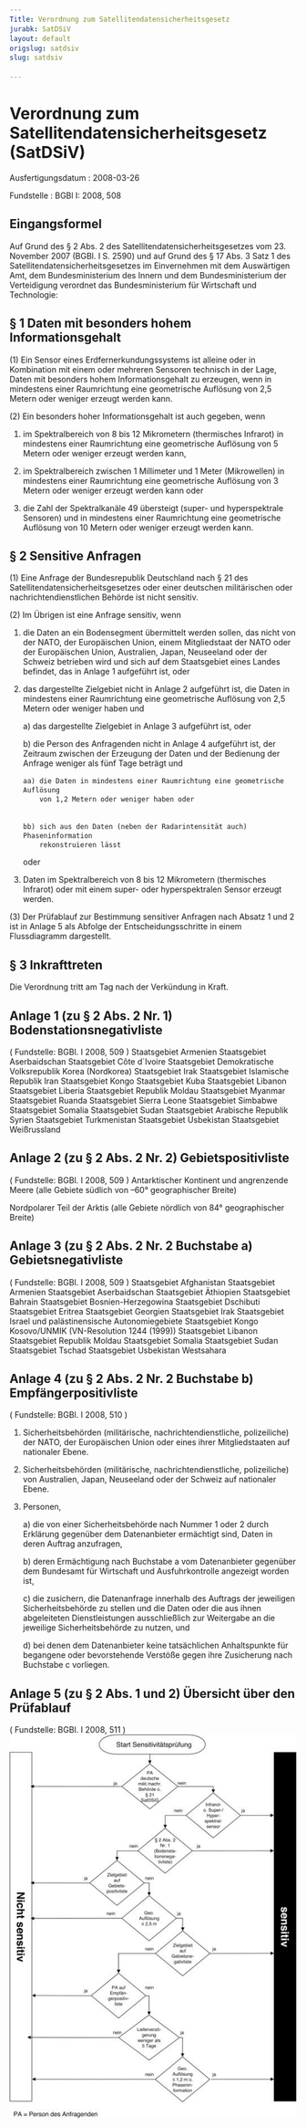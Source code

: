 ```yaml
---
Title: Verordnung zum Satellitendatensicherheitsgesetz
jurabk: SatDSiV
layout: default
origslug: satdsiv
slug: satdsiv

---
```


# Verordnung zum Satellitendatensicherheitsgesetz (SatDSiV)

Ausfertigungsdatum
:   2008-03-26

Fundstelle
:   BGBl I: 2008, 508


## Eingangsformel

Auf Grund des § 2 Abs. 2 des Satellitendatensicherheitsgesetzes vom
23\. November 2007 (BGBl. I S. 2590) und auf Grund des § 17 Abs. 3 Satz
1 des Satellitendatensicherheitsgesetzes im Einvernehmen mit dem
Auswärtigen Amt, dem Bundesministerium des Innern und dem
Bundesministerium der Verteidigung verordnet das Bundesministerium für
Wirtschaft und Technologie:


## § 1 Daten mit besonders hohem Informationsgehalt

(1) Ein Sensor eines Erdfernerkundungssystems ist alleine oder in
Kombination mit einem oder mehreren Sensoren technisch in der Lage,
Daten mit besonders hohem Informationsgehalt zu erzeugen, wenn in
mindestens einer Raumrichtung eine geometrische Auflösung von 2,5
Metern oder weniger erzeugt werden kann.

(2) Ein besonders hoher Informationsgehalt ist auch gegeben, wenn

1.  im Spektralbereich von 8 bis 12 Mikrometern (thermisches Infrarot) in
    mindestens einer Raumrichtung eine geometrische Auflösung von 5 Metern
    oder weniger erzeugt werden kann,


2.  im Spektralbereich zwischen 1 Millimeter und 1 Meter (Mikrowellen) in
    mindestens einer Raumrichtung eine geometrische Auflösung von 3 Metern
    oder weniger erzeugt werden kann oder


3.  die Zahl der Spektralkanäle 49 übersteigt (super- und hyperspektrale
    Sensoren) und in mindestens einer Raumrichtung eine geometrische
    Auflösung von 10 Metern oder weniger erzeugt werden kann.





## § 2 Sensitive Anfragen

(1) Eine Anfrage der Bundesrepublik Deutschland nach § 21 des
Satellitendatensicherheitsgesetzes oder einer deutschen militärischen
oder nachrichtendienstlichen Behörde ist nicht sensitiv.

(2) Im Übrigen ist eine Anfrage sensitiv, wenn

1.  die Daten an ein Bodensegment übermittelt werden sollen, das nicht von
    der NATO, der Europäischen Union, einem Mitgliedstaat der NATO oder
    der Europäischen Union, Australien, Japan, Neuseeland oder der Schweiz
    betrieben wird und sich auf dem Staatsgebiet eines Landes befindet,
    das in Anlage 1 aufgeführt ist, oder


2.  das dargestellte Zielgebiet nicht in Anlage 2 aufgeführt ist, die
    Daten in mindestens einer Raumrichtung eine geometrische Auflösung von
    2,5 Metern oder weniger haben und

    a)  das dargestellte Zielgebiet in Anlage 3 aufgeführt ist, oder


    b)  die Person des Anfragenden nicht in Anlage 4 aufgeführt ist, der
        Zeitraum zwischen der Erzeugung der Daten und der Bedienung der
        Anfrage weniger als fünf Tage beträgt und

        aa) die Daten in mindestens einer Raumrichtung eine geometrische Auflösung
            von 1,2 Metern oder weniger haben oder


        bb) sich aus den Daten (neben der Radarintensität auch) Phaseninformation
            rekonstruieren lässt






    oder


3.  Daten im Spektralbereich von 8 bis 12 Mikrometern (thermisches
    Infrarot) oder mit einem super- oder hyperspektralen Sensor erzeugt
    werden.




(3) Der Prüfablauf zur Bestimmung sensitiver Anfragen nach Absatz 1
und 2 ist in Anlage 5 als Abfolge der Entscheidungsschritte in einem
Flussdiagramm dargestellt.


## § 3 Inkrafttreten

Die Verordnung tritt am Tag nach der Verkündung in Kraft.


## Anlage 1 (zu § 2 Abs. 2 Nr. 1) Bodenstationsnegativliste

( Fundstelle: BGBl. I 2008, 509 )
Staatsgebiet Armenien
Staatsgebiet Aserbaidschan
Staatsgebiet Côte d´Ivoire
Staatsgebiet Demokratische Volksrepublik Korea (Nordkorea)
Staatsgebiet Irak
Staatsgebiet Islamische Republik Iran
Staatsgebiet Kongo
Staatsgebiet Kuba
Staatsgebiet Libanon
Staatsgebiet Liberia
Staatsgebiet Republik Moldau
Staatsgebiet Myanmar
Staatsgebiet Ruanda
Staatsgebiet Sierra Leone
Staatsgebiet Simbabwe
Staatsgebiet Somalia
Staatsgebiet Sudan
Staatsgebiet Arabische Republik Syrien
Staatsgebiet Turkmenistan
Staatsgebiet Usbekistan
Staatsgebiet Weißrussland


## Anlage 2 (zu § 2 Abs. 2 Nr. 2) Gebietspositivliste

( Fundstelle: BGBl. I 2008, 509 )
Antarktischer Kontinent und angrenzende Meere (alle Gebiete südlich
von –60° geographischer Breite)

Nordpolarer Teil der Arktis (alle Gebiete nördlich von 84°
geographischer Breite)


## Anlage 3 (zu § 2 Abs. 2 Nr. 2 Buchstabe a) Gebietsnegativliste

( Fundstelle: BGBl. I 2008, 509 )
Staatsgebiet Afghanistan
Staatsgebiet Armenien
Staatsgebiet Aserbaidschan
Staatsgebiet Äthiopien
Staatsgebiet Bahrain
Staatsgebiet Bosnien-Herzegowina
Staatsgebiet Dschibuti
Staatsgebiet Eritrea
Staatsgebiet Georgien
Staatsgebiet Irak
Staatsgebiet Israel und palästinensische Autonomiegebiete
Staatsgebiet Kongo
Kosovo/UNMIK (VN-Resolution 1244 (1999))
Staatsgebiet Libanon
Staatsgebiet Republik Moldau
Staatsgebiet Somalia
Staatsgebiet Sudan
Staatsgebiet Tschad
Staatsgebiet Usbekistan
Westsahara


## Anlage 4 (zu § 2 Abs. 2 Nr. 2 Buchstabe b) Empfängerpositivliste

( Fundstelle: BGBl. I 2008, 510 )

1.  Sicherheitsbehörden (militärische, nachrichtendienstliche,
    polizeiliche) der NATO, der Europäischen Union oder eines ihrer
    Mitgliedstaaten auf nationaler Ebene.


2.  Sicherheitsbehörden (militärische, nachrichtendienstliche,
    polizeiliche) von Australien, Japan, Neuseeland oder der Schweiz auf
    nationaler Ebene.


3.  Personen,

    a)  die von einer Sicherheitsbehörde nach Nummer 1 oder 2 durch Erklärung
        gegenüber dem Datenanbieter ermächtigt sind, Daten in deren Auftrag
        anzufragen,


    b)  deren Ermächtigung nach Buchstabe a vom Datenanbieter gegenüber dem
        Bundesamt für Wirtschaft und Ausfuhrkontrolle angezeigt worden ist,


    c)  die zusichern, die Datenanfrage innerhalb des Auftrags der jeweiligen
        Sicherheitsbehörde zu stellen und die Daten oder die aus ihnen
        abgeleiteten Dienstleistungen ausschließlich zur Weitergabe an die
        jeweilige Sicherheitsbehörde zu nutzen, und


    d)  bei denen dem Datenanbieter keine tatsächlichen Anhaltspunkte für
        begangene oder bevorstehende Verstöße gegen ihre Zusicherung nach
        Buchstabe c vorliegen.








## Anlage 5 (zu § 2 Abs. 1 und 2) Übersicht über den Prüfablauf

( Fundstelle: BGBl. I 2008, 511 )
![bgbl1_2008_j0508-1_0010.jpg](bgbl1_2008_j0508-1_0010.jpg)
